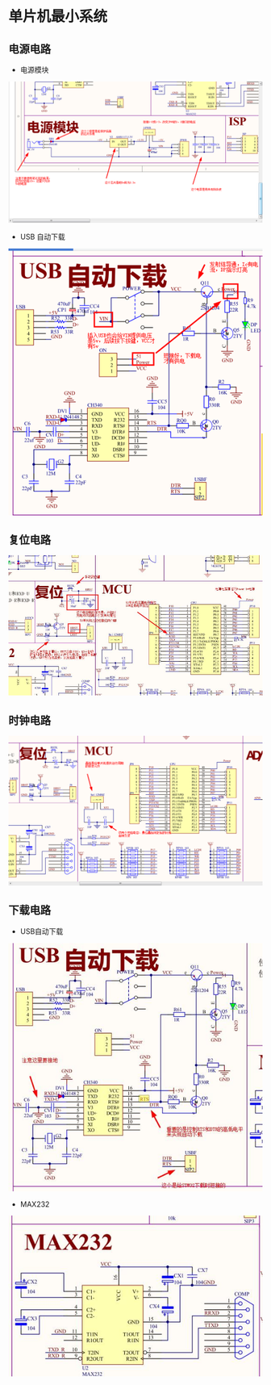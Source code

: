 # 单片机最小系统

## 电源电路

- 电源模块

![src](image/src1.png)

- USB 自动下载

![src2](image/src2.png)

## 复位电路

![rst1](image/rst1.jpg)


## 时钟电路

![jz1](image/jz1.png)

## 下载电路

- USB自动下载

![download1](image/download1.jpg)

- MAX232 

![download2](image/download2.jpg)